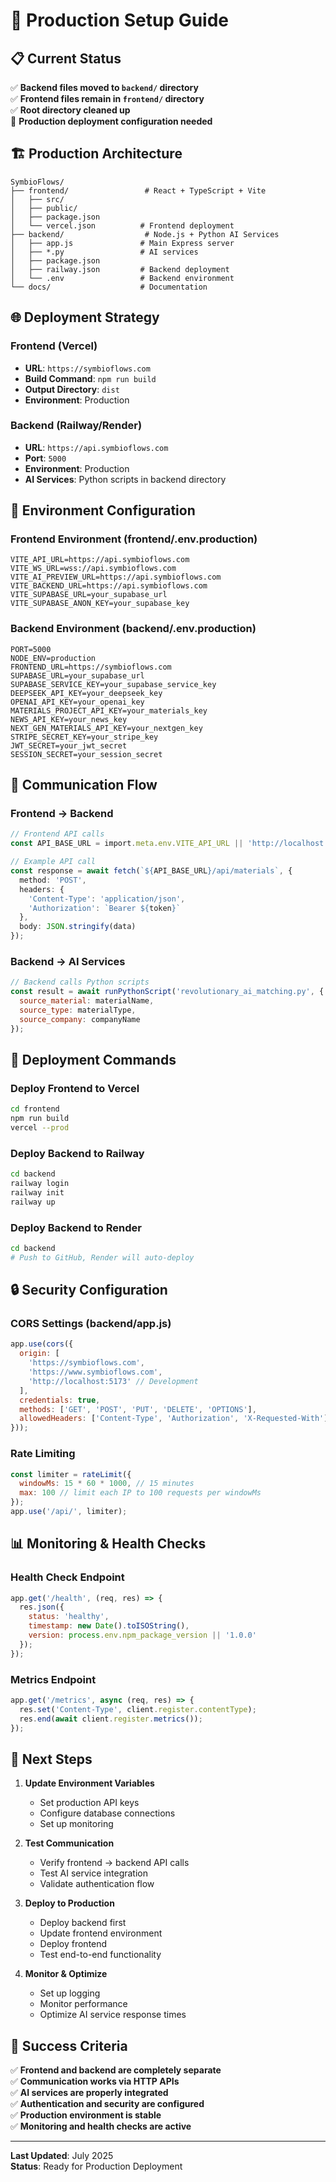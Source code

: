 # 🚀 Production Setup Guide

## 📋 **Current Status**

✅ **Backend files moved to `backend/` directory**  
✅ **Frontend files remain in `frontend/` directory**  
✅ **Root directory cleaned up**  
🔄 **Production deployment configuration needed**

## 🏗️ **Production Architecture**

```
SymbioFlows/
├── frontend/                 # React + TypeScript + Vite
│   ├── src/
│   ├── public/
│   ├── package.json
│   └── vercel.json          # Frontend deployment
├── backend/                  # Node.js + Python AI Services
│   ├── app.js               # Main Express server
│   ├── *.py                 # AI services
│   ├── package.json
│   ├── railway.json         # Backend deployment
│   └── .env                 # Backend environment
└── docs/                    # Documentation
```

## 🌐 **Deployment Strategy**

### **Frontend (Vercel)**
- **URL**: `https://symbioflows.com`
- **Build Command**: `npm run build`
- **Output Directory**: `dist`
- **Environment**: Production

### **Backend (Railway/Render)**
- **URL**: `https://api.symbioflows.com`
- **Port**: `5000`
- **Environment**: Production
- **AI Services**: Python scripts in backend directory

## 🔧 **Environment Configuration**

### **Frontend Environment (frontend/.env.production)**
```env
VITE_API_URL=https://api.symbioflows.com
VITE_WS_URL=wss://api.symbioflows.com
VITE_AI_PREVIEW_URL=https://api.symbioflows.com
VITE_BACKEND_URL=https://api.symbioflows.com
VITE_SUPABASE_URL=your_supabase_url
VITE_SUPABASE_ANON_KEY=your_supabase_key
```

### **Backend Environment (backend/.env.production)**
```env
PORT=5000
NODE_ENV=production
FRONTEND_URL=https://symbioflows.com
SUPABASE_URL=your_supabase_url
SUPABASE_SERVICE_KEY=your_supabase_service_key
DEEPSEEK_API_KEY=your_deepseek_key
OPENAI_API_KEY=your_openai_key
MATERIALS_PROJECT_API_KEY=your_materials_key
NEWS_API_KEY=your_news_key
NEXT_GEN_MATERIALS_API_KEY=your_nextgen_key
STRIPE_SECRET_KEY=your_stripe_key
JWT_SECRET=your_jwt_secret
SESSION_SECRET=your_session_secret
```

## 🔄 **Communication Flow**

### **Frontend → Backend**
```typescript
// Frontend API calls
const API_BASE_URL = import.meta.env.VITE_API_URL || 'http://localhost:5000';

// Example API call
const response = await fetch(`${API_BASE_URL}/api/materials`, {
  method: 'POST',
  headers: {
    'Content-Type': 'application/json',
    'Authorization': `Bearer ${token}`
  },
  body: JSON.stringify(data)
});
```

### **Backend → AI Services**
```javascript
// Backend calls Python scripts
const result = await runPythonScript('revolutionary_ai_matching.py', {
  source_material: materialName,
  source_type: materialType,
  source_company: companyName
});
```

## 🚀 **Deployment Commands**

### **Deploy Frontend to Vercel**
```bash
cd frontend
npm run build
vercel --prod
```

### **Deploy Backend to Railway**
```bash
cd backend
railway login
railway init
railway up
```

### **Deploy Backend to Render**
```bash
cd backend
# Push to GitHub, Render will auto-deploy
```

## 🔒 **Security Configuration**

### **CORS Settings (backend/app.js)**
```javascript
app.use(cors({
  origin: [
    'https://symbioflows.com',
    'https://www.symbioflows.com',
    'http://localhost:5173' // Development
  ],
  credentials: true,
  methods: ['GET', 'POST', 'PUT', 'DELETE', 'OPTIONS'],
  allowedHeaders: ['Content-Type', 'Authorization', 'X-Requested-With']
}));
```

### **Rate Limiting**
```javascript
const limiter = rateLimit({
  windowMs: 15 * 60 * 1000, // 15 minutes
  max: 100 // limit each IP to 100 requests per windowMs
});
app.use('/api/', limiter);
```

## 📊 **Monitoring & Health Checks**

### **Health Check Endpoint**
```javascript
app.get('/health', (req, res) => {
  res.json({
    status: 'healthy',
    timestamp: new Date().toISOString(),
    version: process.env.npm_package_version || '1.0.0'
  });
});
```

### **Metrics Endpoint**
```javascript
app.get('/metrics', async (req, res) => {
  res.set('Content-Type', client.register.contentType);
  res.end(await client.register.metrics());
});
```

## 🔧 **Next Steps**

1. **Update Environment Variables**
   - Set production API keys
   - Configure database connections
   - Set up monitoring

2. **Test Communication**
   - Verify frontend → backend API calls
   - Test AI service integration
   - Validate authentication flow

3. **Deploy to Production**
   - Deploy backend first
   - Update frontend environment
   - Deploy frontend
   - Test end-to-end functionality

4. **Monitor & Optimize**
   - Set up logging
   - Monitor performance
   - Optimize AI service response times

## 🎯 **Success Criteria**

✅ **Frontend and backend are completely separate**  
✅ **Communication works via HTTP APIs**  
✅ **AI services are properly integrated**  
✅ **Authentication and security are configured**  
✅ **Production environment is stable**  
✅ **Monitoring and health checks are active**

---

**Last Updated**: July 2025  
**Status**: Ready for Production Deployment 